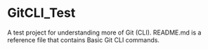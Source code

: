 # GitCLI_Test
A test project for understanding more of Git (CLI). README.md is a reference file that contains Basic Git CLI commands.
